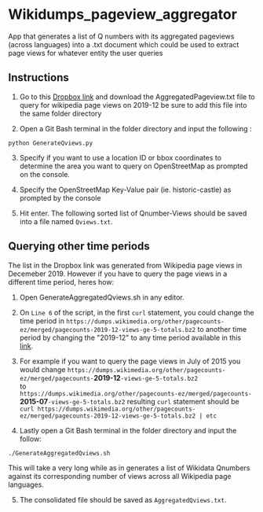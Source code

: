 # Wikidumps_pageview_aggregator
App that generates a list of Q numbers with its aggregated pageviews (across languages) into a .txt document which could be used to extract page views for whatever entity the user queries

## Instructions

1. Go to this [Dropbox link](https://www.dropbox.com/s/9d6cbvhdvpmov4o/AggregatedQviews.txt?dl=0) and download the AggregatedPageview.txt file to query for wikipedia page views on 2019-12 be sure to add this file into the same folder directory

2. Open a Git Bash terminal in the folder directory and input the following :
```shell
python GenerateQviews.py
```
3. Specify if you want to use a location ID or bbox coordinates to determine the area you want to query on OpenStreetMap as prompted on the console.

4. Specify the OpenStreetMap Key-Value pair (ie. historic-castle) as prompted by the console

5. Hit enter. The following sorted list of Qnumber-Views should be saved into a file named ```Qviews.txt```.

## Querying other time periods
The list in the Dropbox link was generated from Wikipedia page views in Decemeber 2019. However if you have to query the page views in a different time period, heres how:

1. Open GenerateAggregatedQviews.sh in any editor.

2. On ``` Line 6 ``` of the script, in the first ``` curl ``` statement, you could change the time period in ```https://dumps.wikimedia.org/other/pagecounts-ez/merged/pagecounts-2019-12-views-ge-5-totals.bz2``` to another time period by changing the "2019-12" to any time period available in this [link](https://dumps.wikimedia.org/other/pagecounts-ez/merged/).

3. For example if you want to query the page views in July of 2015 you would change ```https://dumps.wikimedia.org/other/pagecounts-ez/merged/pagecounts-```**2019-12**```-views-ge-5-totals.bz2``` 
 <br> to <br>
```https://dumps.wikimedia.org/other/pagecounts-ez/merged/pagecounts-```**2015-07**```-views-ge-5-totals.bz2```
resulting ```curl``` statement should be <br> ```curl https://dumps.wikimedia.org/other/pagecounts-ez/merged/pagecounts-2019-12-views-ge-5-totals.bz2 | etc```

4. Lastly open a Git Bash terminal in the folder directory and input the follow:
```shell
./GenerateAggregatedQviews.sh
```
 This will take a very long while as in generates a list of Wikidata Qnumbers against its corresponding number of views across all Wikipedia page languages. 

5. The consolidated file should be saved as ```AggregatedQviews.txt```.
